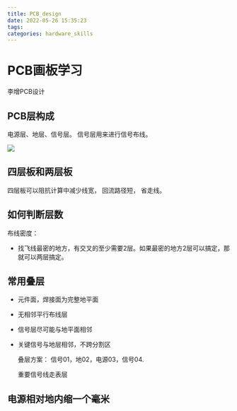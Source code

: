```yaml
---
title: PCB_design
date: 2022-05-26 15:35:23
tags:
categories: hardware_skills 
---
```

# PCB画板学习
李增PCB设计

## PCB层构成
电源层、地层、信号层。
信号层用来进行信号布线。

![](https://cdn.jsdelivr.net/gh/JC-GGBond/image-JC@master/SDR_project/微信截图_20220526153845.2z2vr4qj19o0.webp)

## 四层板和两层板
四层板可以阻抗计算中减少线宽，
回流路径短，
省走线。

## 如何判断层数
布线密度：
* 找飞线最密的地方，有交叉的至少需要2层。如果最密的地方2层可以搞定，那就可以两层搞定。

## 常用叠层
* 元件面，焊接面为完整地平面
* 无相邻平行布线层
* 信号层尽可能与地平面相邻
* 关键信号与地层相邻，不跨分割区
  

  叠层方案：
  信号01，地02，电源03，信号04.

  重要信号线走表层

## 电源相对地内缩一个毫米